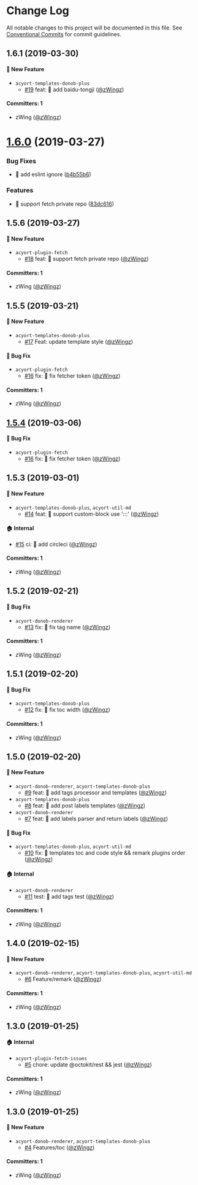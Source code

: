 # Change Log

All notable changes to this project will be documented in this file.
See [Conventional Commits](https://conventionalcommits.org) for commit guidelines.

## 1.6.1 (2019-03-30)

#### :rocket: New Feature

- `acyort-templates-donob-plus`
  - [#19](https://github.com/zWingz/acyort-donob-plugins/pull/19) feat: 🎸 add baidu-tongji ([@zWingz](https://github.com/zWingz))

#### Committers: 1

- zWing ([@zWingz](https://github.com/zWingz))

# [1.6.0](https://github.com/zWingz/acyort-donob-plugins/compare/v1.5.5...v1.6.0) (2019-03-27)

### Bug Fixes

- 🐛 add eslint ignore ([b4b55b6](https://github.com/zWingz/acyort-donob-plugins/commit/b4b55b6))

### Features

- 🎸 support fetch private repo ([83dc616](https://github.com/zWingz/acyort-donob-plugins/commit/83dc616))

## 1.5.6 (2019-03-27)

#### :rocket: New Feature

- `acyort-plugin-fetch`
  - [#18](https://github.com/zWingz/acyort-donob-plugins/pull/18) feat: 🎸 support fetch private repo ([@zWingz](https://github.com/zWingz))

#### Committers: 1

- zWing ([@zWingz](https://github.com/zWingz))

## 1.5.5 (2019-03-21)

#### :rocket: New Feature

- `acyort-templates-donob-plus`
  - [#17](https://github.com/zWingz/acyort-donob-plugins/pull/17) Feat: update template style ([@zWingz](https://github.com/zWingz))

#### :bug: Bug Fix

- `acyort-plugin-fetch`
  - [#16](https://github.com/zWingz/acyort-donob-plugins/pull/16) fix: 🐛 fix fetcher token ([@zWingz](https://github.com/zWingz))

#### Committers: 1

- zWing ([@zWingz](https://github.com/zWingz))

## [1.5.4](https://github.com/zWingz/acyort-donob-plugins/compare/v1.5.3...v1.5.4) (2019-03-06)

#### :bug: Bug Fix

- `acyort-plugin-fetch`
  - [#16](https://github.com/zWingz/acyort-donob-plugins/pull/16) fix: 🐛 fix fetcher token ([@zWingz](https://github.com/zWingz))

## 1.5.3 (2019-03-01)

#### :rocket: New Feature

- `acyort-templates-donob-plus`, `acyort-util-md`
  - [#14](https://github.com/zWingz/acyort-donob-plugins/pull/14) feat: 🎸 support custom-block use ':::' ([@zWingz](https://github.com/zWingz))

#### :house: Internal

- [#15](https://github.com/zWingz/acyort-donob-plugins/pull/15) ci: 🎡 add circleci ([@zWingz](https://github.com/zWingz))

#### Committers: 1

- zWing ([@zWingz](https://github.com/zWingz))

## 1.5.2 (2019-02-21)

#### :bug: Bug Fix

- `acyort-donob-renderer`
  - [#13](https://github.com/zWingz/acyort-donob-plugins/pull/13) fix: 🐛 fix tag name ([@zWingz](https://github.com/zWingz))

#### Committers: 1

- zWing ([@zWingz](https://github.com/zWingz))

## 1.5.1 (2019-02-20)

#### :bug: Bug Fix

- `acyort-templates-donob-plus`
  - [#12](https://github.com/zWingz/acyort-donob-plugins/pull/12) fix: 🐛 fix toc width ([@zWingz](https://github.com/zWingz))

#### Committers: 1

- zWing ([@zWingz](https://github.com/zWingz))

## 1.5.0 (2019-02-20)

#### :rocket: New Feature

- `acyort-donob-renderer`, `acyort-templates-donob-plus`
  - [#9](https://github.com/zWingz/acyort-donob-plugins/pull/9) feat: 🎸 add tags processor and templates ([@zWingz](https://github.com/zWingz))
- `acyort-templates-donob-plus`
  - [#8](https://github.com/zWingz/acyort-donob-plugins/pull/8) feat: 🎸 add post labels templates ([@zWingz](https://github.com/zWingz))
- `acyort-donob-renderer`
  - [#7](https://github.com/zWingz/acyort-donob-plugins/pull/7) feat: 🎸 add labels parser and return labels ([@zWingz](https://github.com/zWingz))

#### :bug: Bug Fix

- `acyort-templates-donob-plus`, `acyort-util-md`
  - [#10](https://github.com/zWingz/acyort-donob-plugins/pull/10) fix: 🐛 templates toc and code style && remark plugins order ([@zWingz](https://github.com/zWingz))

#### :house: Internal

- `acyort-donob-renderer`
  - [#11](https://github.com/zWingz/acyort-donob-plugins/pull/11) test: 💍 add tags test ([@zWingz](https://github.com/zWingz))

#### Committers: 1

- zWing ([@zWingz](https://github.com/zWingz))

## 1.4.0 (2019-02-15)

#### :rocket: New Feature

- `acyort-donob-renderer`, `acyort-templates-donob-plus`, `acyort-util-md`
  - [#6](https://github.com/zWingz/acyort-donob-plugins/pull/6) Feature/remark ([@zWingz](https://github.com/zWingz))

#### Committers: 1

- zWing ([@zWingz](https://github.com/zWingz))

## 1.3.0 (2019-01-25)

#### :house: Internal

- `acyort-plugin-fetch-issues`
  - [#5](https://github.com/zWingz/acyort-donob-plugins/pull/5) chore: update @octokit/rest && jest ([@zWingz](https://github.com/zWingz))

#### Committers: 1

- zWing ([@zWingz](https://github.com/zWingz))

## 1.3.0 (2019-01-25)

#### :rocket: New Feature

- `acyort-donob-renderer`, `acyort-templates-donob-plus`
  - [#4](https://github.com/zWingz/acyort-donob-plugins/pull/4) Features/toc ([@zWingz](https://github.com/zWingz))

#### Committers: 1

- zWing ([@zWingz](https://github.com/zWingz))
